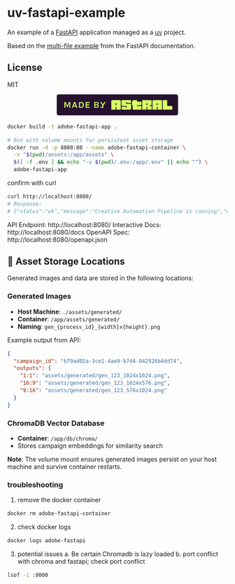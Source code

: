 # uv-fastapi-example

An example of a [FastAPI](https://github.com/fastapi/fastapi) application managed as a
[uv](https://github.com/astral-sh/uv) project.

Based on the [multi-file example](https://fastapi.tiangolo.com/tutorial/bigger-applications/) from
the FastAPI documentation.

## License

MIT

<div align="center">
  <a target="_blank" href="https://astral.sh" style="background:none">
    <img src="https://raw.githubusercontent.com/astral-sh/uv/main/assets/svg/Astral.svg" alt="Made by Astral">
  </a>
</div>

```bash
docker build -t adobe-fastapi-app .
```

```bash
# Run with volume mounts for persistent asset storage
docker run -d -p 8080:80 --name adobe-fastapi-container \
  -v "$(pwd)/assets:/app/assets" \
  $([ -f .env ] && echo "-v $(pwd)/.env:/app/.env" || echo "") \
  adobe-fastapi-app
```

confirm with curl

```bash
curl http://localhost:8080/
# Response:
# {"status":"ok","message":"Creative Automation Pipeline is running","endpoints":["/campaigns/generate"]}
```

API Endpoint: http://localhost:8080/
Interactive Docs: http://localhost:8080/docs
OpenAPI Spec: http://localhost:8080/openapi.json

## 📁 Asset Storage Locations

Generated images and data are stored in the following locations:

### Generated Images
- **Host Machine**: `./assets/generated/`
- **Container**: `/app/assets/generated/`
- **Naming**: `gen_{process_id}_{width}x{height}.png`

Example output from API:
```json
{
  "campaign_id": "b79ad02a-3ce1-4ae9-b7d4-042926b4dd74",
  "outputs": {
    "1:1": "assets/generated/gen_123_1024x1024.png",
    "16:9": "assets/generated/gen_123_1024x576.png",
    "9:16": "assets/generated/gen_123_576x1024.png"
  }
}
```

### ChromaDB Vector Database
- **Container**: `/app/db/chroma/`
- Stores campaign embeddings for similarity search

**Note**: The volume mount ensures generated images persist on your host machine and survive container restarts.

### troubleshooting

1. remove the docker container

```bash
docker rm adobe-fastapi-container
```

2. check docker logs

```bash
docker logs adobe-fastapi
```

3. potential issues
   a. Be certain Chromadb is lazy loaded
   b. port conflict with chroma and fastapi; check port conflict

```bash
lsof -i :8000
```
